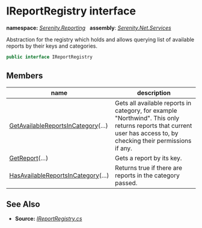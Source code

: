 # IReportRegistry interface
**namespace:** *[Serenity.Reporting](../README.md#serenity.reporting-namespace)*   **assembly**: *[Serenity.Net.Services](../README.md)*

Abstraction for the registry which holds and allows querying list of available reports by their keys and categories.

```csharp
public interface IReportRegistry
```

## Members

| name | description |
| --- | --- |
| [GetAvailableReportsInCategory](IReportRegistry/GetAvailableReportsInCategory.md)(…) | Gets all available reports in category, for example "Northwind". This only returns reports that current user has access to, by checking their permissions if any. |
| [GetReport](IReportRegistry/GetReport.md)(…) | Gets a report by its key. |
| [HasAvailableReportsInCategory](IReportRegistry/HasAvailableReportsInCategory.md)(…) | Returns true if there are reports in the category passed. |

## See Also

* **Source:** *[IReportRegistry.cs](https://github.com/serenity-is/Serenity/blob/master/src/Serenity.Net.Services/Reporting/IReportRegistry.cs)*